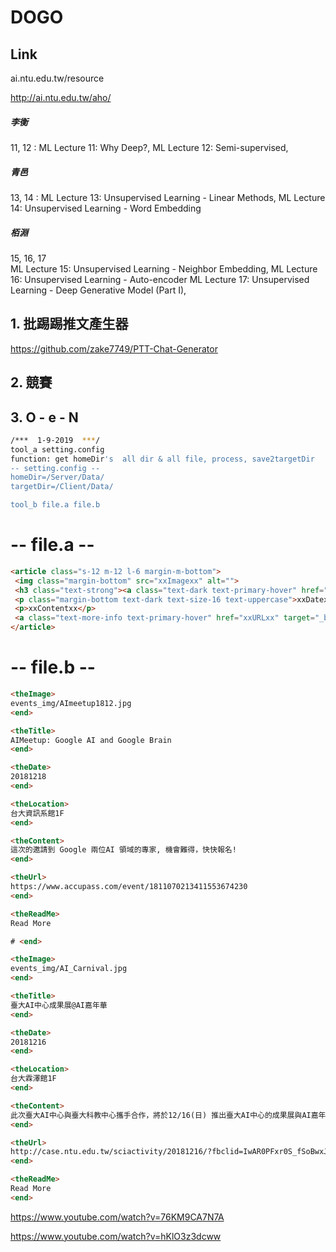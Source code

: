 # DOGO

## Link

ai.ntu.edu.tw/resource

http://ai.ntu.edu.tw/aho/

##### 李衡
11, 12  : 
ML Lecture 11: Why Deep?, 
ML Lecture 12: Semi-supervised, 

##### 青邑
13, 14 : 
ML Lecture 13: Unsupervised Learning - Linear Methods, 
ML Lecture 14: Unsupervised Learning - Word Embedding

##### 栢淵
15, 16, 17  
ML Lecture 15: Unsupervised Learning - Neighbor Embedding, 
ML Lecture 16: Unsupervised Learning - Auto-encoder
ML Lecture 17: Unsupervised Learning - Deep Generative Model (Part I), 


## 1. 批踢踢推文產生器
https://github.com/zake7749/PTT-Chat-Generator

## 2. 競賽

## 3. O - e - N

```bash
/***  1-9-2019  ***/ 
tool_a setting.config
function: get homeDir's  all dir & all file, process, save2targetDir
-- setting.config --
homeDir=/Server/Data/
targetDir=/Client/Data/

tool_b file.a file.b
```

# -- file.a --

```html
<article class="s-12 m-12 l-6 margin-m-bottom">
 <img class="margin-bottom" src="xxImagexx" alt="">
 <h3 class="text-strong"><a class="text-dark text-primary-hover" href="xxURLxx" target="_blank">xxTitlexx</a></h3>
 <p class="margin-bottom text-dark text-size-16 text-uppercase">xxDatexx @ xxLocationxx</p>
 <p>xxContentxx</p>
 <a class="text-more-info text-primary-hover" href="xxURLxx" target="_blank">xxReadMexx</a>
</article>
```


-- file.b --
========
```html
<theImage>
events_img/AImeetup1812.jpg
<end>

<theTitle>
AIMeetup: Google AI and Google Brain
<end>

<theDate>
20181218 
<end>

<theLocation>
台大資訊系館1F
<end>

<theContent>
這次的邀請到 Google 兩位AI 領域的專家, 機會難得，快快報名!
<end>

<theUrl>
https://www.accupass.com/event/1811070213411553674230
<end>

<theReadMe>
Read More

# <end>

<theImage>
events_img/AI_Carnival.jpg
<end>

<theTitle>
臺大AI中心成果展@AI嘉年華
<end>

<theDate>
20181216 
<end>

<theLocation>
台大霖澤館1F
<end>

<theContent>
此次臺大AI中心與臺大科教中心攜手合作，將於12/16(日) 推出臺大AI中心的成果展與AI嘉年華喔！
<end>

<theUrl>
http://case.ntu.edu.tw/sciactivity/20181216/?fbclid=IwAR0PFxr0S_fSoBwxJwvH-V88rP0SnnXUA2FCEJF1i_bNJTIdBaoNKk5ev0g
<end>

<theReadMe>
Read More
<end>
```



https://www.youtube.com/watch?v=76KM9CA7N7A



https://www.youtube.com/watch?v=hKlO3z3dcww
